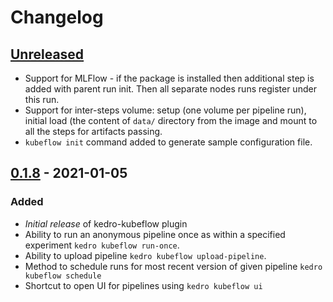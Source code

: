 # Changelog

## [Unreleased]

- Support for MLFlow - if the package is installed then additional step is added with parent run init. Then all separate nodes runs register under this run.
- Support for inter-steps volume: setup (one volume per pipeline run), initial load (the content of `data/` directory from the image and mount to all the steps for artifacts passing.
- `kubeflow init` command added to generate sample configuration file.

## [0.1.8] - 2021-01-05

### Added

-   *Initial release* of kedro-kubeflow plugin
-   Ability to run an anonymous pipeline once as within a specified experiment `kedro kubeflow run-once`.
-   Ability to upload pipeline `kedro kubeflow upload-pipeline`.
-   Method to schedule runs for most recent version of given pipeline `kedro kubeflow schedule` 
-   Shortcut to open UI for pipelines using `kedro kubeflow ui` 

[Unreleased]: https://github.com/getindata/kedro-kubeflow/compare/0.1.8...HEAD

[0.1.8]: https://github.com/getindata/kedro-kubeflow/compare/ea219ae5f70e726b7afc9d0864da4b6649e4deaf...0.1.8

